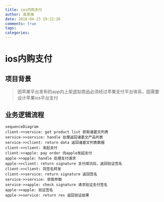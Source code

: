 ```yaml
---
title: ios内购支付
author: 高思强
date: 2018-04-23 19:22:26
comments: true
tags:
categories:
---
```

# ios内购支付
## 项目背景
> 因苹果平台发布的app内上架虚拟商品必须经过苹果支付平台体系，固需要设计苹果ios平台支付

## 业务逻辑流程

```mermaid
sequenceDiagram
client->>service: get product list 获取诸葛文列表
service->>service: handle 处理返回诸葛文产品列表
service->>client: return data 返回诸葛文列表数据
client->>client: 发起支付
client->>apple: pay order 向apple发起支付
apple->>apple: handle 处理支付请求
apple->>client: return signature 支付成功后，返回验证签名
client->>client: 将签名转发
client->>service: return signature 返回签名
service->>service: 获取参数
service->>apple: check signature 请求验证支付签名
apple->>apple: 验证签名
apple->>service: return res 返回验证结果
```